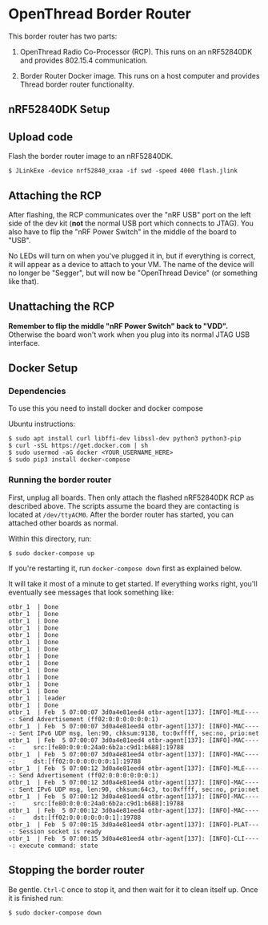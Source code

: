 OpenThread Border Router
========================

This border router has two parts:

 1. OpenThread Radio Co-Processor (RCP). This runs on an nRF52840DK and
    provides 802.15.4 communication.

 2. Border Router Docker image. This runs on a host computer and provides
    Thread border router functionality.

## nRF52840DK Setup

## Upload code

Flash the border router image to an nRF52840DK.

```shell
$ JLinkExe -device nrf52840_xxaa -if swd -speed 4000 flash.jlink
```

## Attaching the RCP

After flashing, the RCP communicates over the "nRF USB" port on the left side
of the dev kit (**not** the normal USB port which connects to JTAG). You also
have to flip the "nRF Power Switch" in the middle of the board to "USB".

No LEDs will turn on when you've plugged it in, but if everything is correct,
it will appear as a device to attach to your VM. The name of the device will
no longer be "Segger", but will now be "OpenThread Device" (or something like
that).

## Unattaching the RCP

**Remember to flip the middle "nRF Power Switch" back to "VDD".** Otherwise the
board won't work when you plug into its normal JTAG USB interface.


## Docker Setup

### Dependencies

To use this you need to install docker and docker compose

Ubuntu instructions:

```shell
$ sudo apt install curl libffi-dev libssl-dev python3 python3-pip
$ curl -sSL https://get.docker.com | sh
$ sudo usermod -aG docker <YOUR_USERNAME_HERE>
$ sudo pip3 install docker-compose
```

### Running the border router

First, unplug all boards. Then only attach the flashed nRF52840DK RCP as
described above. The scripts assume the board they are contacting is located at
`/dev/ttyACM0`. After the border router has started, you can attached other
boards as normal.

Within this directory, run:

```shell
$ sudo docker-compose up
```

If you're restarting it, run `docker-compose down` first as explained below.

It will take it most of a minute to get started. If everything works right,
you'll eventually see messages that look something like:

```
otbr_1  | Done
otbr_1  | Done
otbr_1  | Done
otbr_1  | Done
otbr_1  | Done
otbr_1  | Done
otbr_1  | Done
otbr_1  | Done
otbr_1  | Done
otbr_1  | Done
otbr_1  | Done
otbr_1  | Done
otbr_1  | Done
otbr_1  | leader
otbr_1  | Done
otbr_1  | Feb  5 07:00:07 3d0a4e81eed4 otbr-agent[137]: [INFO]-MLE-----: Send Advertisement (ff02:0:0:0:0:0:0:1)
otbr_1  | Feb  5 07:00:07 3d0a4e81eed4 otbr-agent[137]: [INFO]-MAC-----: Sent IPv6 UDP msg, len:90, chksum:9138, to:0xffff, sec:no, prio:net
otbr_1  | Feb  5 07:00:07 3d0a4e81eed4 otbr-agent[137]: [INFO]-MAC-----:     src:[fe80:0:0:0:24a0:6b2a:c9d1:b688]:19788
otbr_1  | Feb  5 07:00:07 3d0a4e81eed4 otbr-agent[137]: [INFO]-MAC-----:     dst:[ff02:0:0:0:0:0:0:1]:19788
otbr_1  | Feb  5 07:00:12 3d0a4e81eed4 otbr-agent[137]: [INFO]-MLE-----: Send Advertisement (ff02:0:0:0:0:0:0:1)
otbr_1  | Feb  5 07:00:12 3d0a4e81eed4 otbr-agent[137]: [INFO]-MAC-----: Sent IPv6 UDP msg, len:90, chksum:64c3, to:0xffff, sec:no, prio:net
otbr_1  | Feb  5 07:00:12 3d0a4e81eed4 otbr-agent[137]: [INFO]-MAC-----:     src:[fe80:0:0:0:24a0:6b2a:c9d1:b688]:19788
otbr_1  | Feb  5 07:00:12 3d0a4e81eed4 otbr-agent[137]: [INFO]-MAC-----:     dst:[ff02:0:0:0:0:0:0:1]:19788
otbr_1  | Feb  5 07:00:15 3d0a4e81eed4 otbr-agent[137]: [INFO]-PLAT----: Session socket is ready
otbr_1  | Feb  5 07:00:15 3d0a4e81eed4 otbr-agent[137]: [INFO]-CLI-----: execute command: state 
```


## Stopping the border router

Be gentle. `Ctrl-C` once to stop it, and then wait for it to clean itself up.
Once it is finished run:

```shell
$ sudo docker-compose down
```

